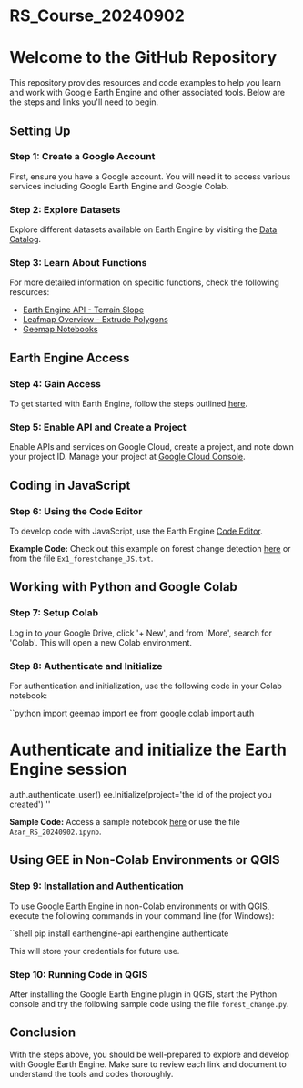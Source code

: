 # RS_Course_20240902


# Welcome to the GitHub Repository

This repository provides resources and code examples to help you learn and work with Google Earth Engine and other associated tools. Below are the steps and links you'll need to begin.

## Setting Up

### Step 1: Create a Google Account

First, ensure you have a Google account. You will need it to access various services including Google Earth Engine and Google Colab.

### Step 2: Explore Datasets

Explore different datasets available on Earth Engine by visiting the [Data Catalog](https://developers.google.com/earth-engine/datasets/catalog).

### Step 3: Learn About Functions

For more detailed information on specific functions, check the following resources:
- [Earth Engine API - Terrain Slope](https://developers.google.com/earth-engine/apidocs/ee-terrain-slope)
- [Leafmap Overview - Extrude Polygons](https://leafmap.org/maplibre/overview/#extrude-polygons-for-3d-indoor-mapping)
- [Geemap Notebooks](https://geemap.org/)

## Earth Engine Access

### Step 4: Gain Access

To get started with Earth Engine, follow the steps outlined [here](https://developers.google.com/earth-engine/guides/access#a-role-in-a-cloud-project_3).

### Step 5: Enable API and Create a Project

Enable APIs and services on Google Cloud, create a project, and note down your project ID. Manage your project at [Google Cloud Console](https://console.cloud.google.com/apis/dashboard?project=automatic-translation-398315).

## Coding in JavaScript

### Step 6: Using the Code Editor

To develop code with JavaScript, use the Earth Engine [Code Editor](https://code.earthengine.google.com/).

**Example Code:** Check out this example on forest change detection [here](https://code.earthengine.google.com/db7653ccca2dbcc270a8b5f05f7eda5e) or from the file `Ex1_forestchange_JS.txt`.

## Working with Python and Google Colab

### Step 7: Setup Colab

Log in to your Google Drive, click '+ New', and from 'More', search for 'Colab'. This will open a new Colab environment.

### Step 8: Authenticate and Initialize

For authentication and initialization, use the following code in your Colab notebook:

``python
import geemap
import ee
from google.colab import auth

# Authenticate and initialize the Earth Engine session
auth.authenticate_user()
ee.Initialize(project='the id of the project you created')
''

**Sample Code:** Access a sample notebook [here](https://colab.research.google.com/drive/1VhstK4uZqQsMttKoKRmHeWcuaZN77sOj?usp=sharing) or use the file `Azar_RS_20240902.ipynb`.

## Using GEE in Non-Colab Environments or QGIS

### Step 9: Installation and Authentication

To use Google Earth Engine in non-Colab environments or with QGIS, execute the following commands in your command line (for Windows):

``shell
pip install earthengine-api
earthengine authenticate

This will store your credentials for future use.

### Step 10: Running Code in QGIS

After installing the Google Earth Engine plugin in QGIS, start the Python console and try the following sample code using the file `forest_change.py`.

## Conclusion

With the steps above, you should be well-prepared to explore and develop with Google Earth Engine. Make sure to review each link and document to understand the tools and codes thoroughly.

